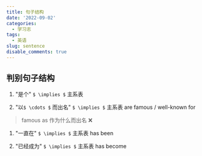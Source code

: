 ```yaml
---
title: 句子结构
date: '2022-09-02'
categories:
  - 学习志
tags:
  - 英语
slug: sentence
disable_comments: true
---
```


## 判别句子结构

1. "是个" `$ \implies $` 主系表

1. "以`$ \cdots $` 而出名" `$ \implies $` 主系表 are famous / well-known for

> famous as 作为什么而出名 ❌

1. "一直在" `$ \implies $` 主系表 has been 

1. "已经成为" `$ \implies $` 主系表 has become 